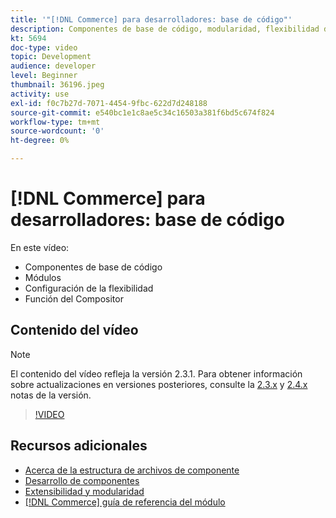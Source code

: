 ```yaml
---
title: '"[!DNL Commerce] para desarrolladores: base de código"'
description: Componentes de base de código, modularidad, flexibilidad de configuración y función del Compositor
kt: 5694
doc-type: video
topic: Development
audience: developer
level: Beginner
thumbnail: 36196.jpeg
activity: use
exl-id: f0c7b27d-7071-4454-9fbc-622d7d248188
source-git-commit: e540bc1e1c8ae5c34c16503a381f6bd5c674f824
workflow-type: tm+mt
source-wordcount: '0'
ht-degree: 0%

---
```


# [!DNL Commerce] para desarrolladores: base de código

En este vídeo:

- Componentes de base de código
- Módulos
- Configuración de la flexibilidad
- Función del Compositor

## Contenido del vídeo

>[!NOTE]
>
>El contenido del vídeo refleja la versión 2.3.1. Para obtener información sobre actualizaciones en versiones posteriores, consulte la [ 2.3.x](https://devdocs.magento.com/guides/v2.3/release-notes/bk-release-notes.html) y [2.4.x](https://devdocs.magento.com/guides/v2.4/release-notes/bk-release-notes.html) notas de la versión.

>[!VIDEO](https://video.tv.adobe.com/v/36196?quality=12&learn=on)

## Recursos adicionales

- [Acerca de la estructura de archivos de componente](https://devdocs.magento.com/guides/v2.4/extension-dev-guide/prepare/prepare_file-str.html)
- [Desarrollo de componentes](https://devdocs.magento.com/guides/v2.4/extension-dev-guide/module-development.html)
- [Extensibilidad y modularidad](https://devdocs.magento.com/guides/v2.4/architecture/extensibility.html)
- [[!DNL Commerce] guía de referencia del módulo](https://devdocs.magento.com/guides/v2.4/mrg/intro.html)
